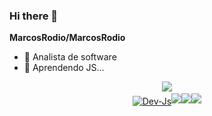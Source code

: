 ### Hi there 👋


**MarcosRodio/MarcosRodio** 



- 🔭 Analista de software
- 🌱 Aprendendo JS...


<div align="center"> 
<a href="https://github.com/MarcosRodio"> 
<img height="180em" src="https://github-readme-stats.vercel.app/api?username=MarcosRodio&show_icons=true&theme=dracula&include_all_commits <img height="180em" src="https://github-readme-stats.vercel.app/api/top-langs/?username=MarcosRodio&layout=compact&langs_count=7&theme=dra </div> 
<div style="display: inline_block"><br> 
<img align="center" alt="Dev-Js" height="30" width="40" src="https://raw.githubusercontent.com/devicons/devicon/master/icons/javascript/js <img align="center" alt="Dev-Ts" height="30" width="40" src="https://raw.githubusercontent.com/devicons/devicon/master/icons/typescript/ty <img align="center" alt="Dev-React" height="30" width="40" src="https://raw.githubusercontent.com/devicons/devicon/master/icons/react/reac <img align="center" alt="Dev-HTML" height="30" width="40" src="https://raw.githubusercontent.com/devicons/devicon/master/icons/html5/html5 <img align="center" alt="Dev-CSS" height="30" width="40" src="https://raw.githubusercontent.com/devicons/devicon/master/icons/css3/css3-o 
</div> 
## 
<div> 
<a href="https://www.youtube.com/channel/UC44Y7HUcjOu200dbBYjSjjQ" target="_blank"><img src="https://img.shields.io/badge/YouTube-FF0000?s <a href="AQUI VAI O LINK DO INSTAGRAM" target="_blank"><img src="https://img.shields.io/badge/-Instagram-%23E4405F?style=for-the-badge&log <a href = "mailto:devbatistacontato@gmail.com"><img src="https://img.shields.io/badge/-Gmail-%23333?style=for-the-badge&logo=gmail&logoCo <a href="AQUI VAI O LINK DO LINKEDIM" target="_blank"><img src="https://img.shields.io/badge/-LinkedIn-%230077B5?style=for-the-badge&logo= 
![Snake animation](https://github.com/DevBatista1/DevBatista1/blob/output/github-contribution-grid-snake.svg) </div>

